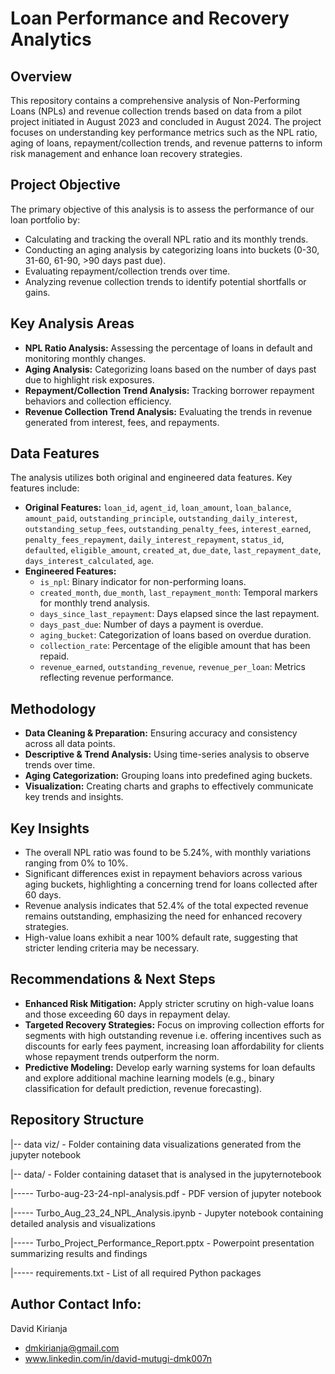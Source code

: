 # Loan Performance and Recovery Analytics

## Overview
This repository contains a comprehensive analysis of Non-Performing Loans (NPLs) and revenue collection trends based on data from a pilot project initiated in August 2023 and concluded in August 2024. The project focuses on understanding key performance metrics such as the NPL ratio, aging of loans, repayment/collection trends, and revenue patterns to inform risk management and enhance loan recovery strategies.

## Project Objective
The primary objective of this analysis is to assess the performance of our loan portfolio by:
- Calculating and tracking the overall NPL ratio and its monthly trends.
- Conducting an aging analysis by categorizing loans into buckets (0-30, 31-60, 61-90, >90 days past due).
- Evaluating repayment/collection trends over time.
- Analyzing revenue collection trends to identify potential shortfalls or gains.

## Key Analysis Areas
- **NPL Ratio Analysis:** Assessing the percentage of loans in default and monitoring monthly changes.
- **Aging Analysis:** Categorizing loans based on the number of days past due to highlight risk exposures.
- **Repayment/Collection Trend Analysis:** Tracking borrower repayment behaviors and collection efficiency.
- **Revenue Collection Trend Analysis:** Evaluating the trends in revenue generated from interest, fees, and repayments.

## Data Features
The analysis utilizes both original and engineered data features. Key features include:
- **Original Features:** `loan_id`, `agent_id`, `loan_amount`, `loan_balance`, `amount_paid`, `outstanding_principle`, `outstanding_daily_interest`, `outstanding_setup_fees`, `outstanding_penalty_fees`, `interest_earned`, `penalty_fees_repayment`, `daily_interest_repayment`, `status_id`, `defaulted`, `eligible_amount`, `created_at`, `due_date`, `last_repayment_date`, `days_interest_calculated`, `age`.
- **Engineered Features:**  
  - `is_npl`: Binary indicator for non-performing loans.  
  - `created_month`, `due_month`, `last_repayment_month`: Temporal markers for monthly trend analysis.  
  - `days_since_last_repayment`: Days elapsed since the last repayment.  
  - `days_past_due`: Number of days a payment is overdue.  
  - `aging_bucket`: Categorization of loans based on overdue duration.  
  - `collection_rate`: Percentage of the eligible amount that has been repaid.  
  - `revenue_earned`, `outstanding_revenue`, `revenue_per_loan`: Metrics reflecting revenue performance.

## Methodology
- **Data Cleaning & Preparation:** Ensuring accuracy and consistency across all data points.
- **Descriptive & Trend Analysis:** Using time-series analysis to observe trends over time.
- **Aging Categorization:** Grouping loans into predefined aging buckets.
- **Visualization:** Creating charts and graphs to effectively communicate key trends and insights.

## Key Insights
- The overall NPL ratio was found to be 5.24%, with monthly variations ranging from 0% to 10%.
- Significant differences exist in repayment behaviors across various aging buckets, highlighting a concerning trend for loans collected after 60 days.
- Revenue analysis indicates that 52.4% of the total expected revenue remains outstanding, emphasizing the need for enhanced recovery strategies.
- High-value loans exhibit a near 100% default rate, suggesting that stricter lending criteria may be necessary.

## Recommendations & Next Steps
- **Enhanced Risk Mitigation:** Apply stricter scrutiny on high-value loans and those exceeding 60 days in repayment delay.
- **Targeted Recovery Strategies:** Focus on improving collection efforts for segments with high outstanding revenue i.e. offering incentives such as discounts for early fees payment, increasing loan affordability for clients whose repayment trends outperform the norm.
- **Predictive Modeling:** Develop early warning systems for loan defaults and explore additional machine learning models (e.g., binary classification for default prediction, revenue forecasting).

## Repository Structure
|-- data viz/ - Folder containing data visualizations generated from the jupyter notebook

|-- data/ - Folder containing dataset that is analysed in the jupyternotebook

|----- Turbo-aug-23-24-npl-analysis.pdf - PDF version of jupyter notebook  

|----- Turbo_Aug_23_24_NPL_Analysis.ipynb - Jupyter notebook containing detailed analysis and visualizations

|----- Turbo_Project_Performance_Report.pptx - Powerpoint presentation summarizing results and findings

|----- requirements.txt - List of all required Python packages


## Author Contact Info:
David Kirianja
- dmkirianja@gmail.com
- www.linkedin.com/in/david-mutugi-dmk007n
